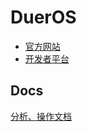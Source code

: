 # DuerOS

* [官方网站](https://dueros.baidu.com/)
* [开发者平台](https://dueros.baidu.com/open)

## Docs

[分析、操作文档](./docs/README.md)

